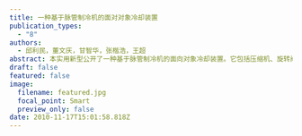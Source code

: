 ```yaml
---
title: 一种基于脉管制冷机的面对对象冷却装置
publication_types:
  - "8"
authors:
  - 邱利民，董文庆，甘智华，张楷浩，王超
abstract: 本实用新型公开了一种基于脉管制冷机的面向对象冷却装置。它包括压缩机、旋转阀、小孔阀、双向进气阀、气库、封盖、法兰、回热器、脉管、冷头连接盘管和被冷却器件，压缩机与旋转阀相连接，旋转阀分别与回热器热端和双向进气阀的一端相连接，气库经小孔阀分别与脉管热端、双向进气阀另一端相连接，脉管冷端和回热器冷端用一根或多根紫铜管连接，紫铜管分别盘绕或焊接在一个或多个被冷却器件上。本实用新型将制冷机冷头连接盘管直接盘绕或焊接在被冷却器件上，从而增大制冷机冷头与被冷却器件之间的换热面积，减小了传热温差，显著提高了冷却性能。且该制冷机可以同时直接冷却多个被冷却器件，提高了制冷机的冷却效率，大大拓展了低温制冷机的应用范围。
draft: false
featured: false
image:
  filename: featured.jpg
  focal_point: Smart
  preview_only: false
date: 2010-11-17T15:01:58.818Z
---
```

